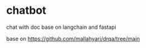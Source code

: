 # chatbot
chat with doc base on langchain and fastapi

base on https://github.com/mallahyari/drqa/tree/main
